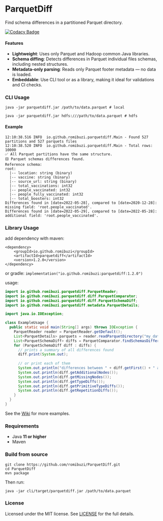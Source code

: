 ParquetDiff
======

Find schema differences in a partitioned Parquet directory.

[![Codacy Badge](https://app.codacy.com/project/badge/Grade/a95e487441c04ceea58d5d245c86040c)](https://app.codacy.com/gh/romibuzi/ParquetDiff/dashboard?utm_source=gh&utm_medium=referral&utm_content=&utm_campaign=Badge_grade)

#### Features

- **Lightweight**: Uses only Parquet and Hadoop common Java libraries.
- **Schema diffing**: Detects differences in Parquet individual files schemas, including nested structures.
- **Metadata-only parsing**: Reads only Parquet footer metadata — no data is loaded.
- **Embeddable**: Use CLI tool or as a library, making it ideal for validations and CI checks.

### CLI Usage

```
java -jar parquetdiff.jar /path/to/data.parquet # local

java -jar parquetdiff.jar hdfs:///path/to/data.parquet # hdfs
```

#### Example

```
12:10:38.516 INFO  io.github.romibuzi.parquetdiff.Main - Found 527 partitions and 527 parquets files
12:10:38.520 INFO  io.github.romibuzi.parquetdiff.Main - Total rows: 10000
✅ All Parquet partitions have the same structure.
🟨 Parquet schemas differences found.
Reference schema:
root: 
  |-- location: string (binary)
  |-- vaccine: string (binary)
  |-- source_url: string (binary)
  |-- total_vaccinations: int32
  |-- people_vaccinated: int32
  |-- people_fully_vaccinated: int32
  |-- total_boosters: int32
Differences found in [date=2022-05-28], compared to [date=2020-12-28]:
missing field: 'root.people_vaccinated'.
Differences found in [date=2022-05-29], compared to [date=2022-05-28]:
additional field: 'root.people_vaccinated'.
```

### Library Usage

add dependency with maven:

```
<dependency>
    <groupId>io.github.romibuzi</groupId>
    <artifactId>parquetdiff</artifactId>
    <version>1.2.0</version>
</dependency>
```

or gradle: `implementation("io.github.romibuzi:parquetdiff:1.2.0")`

usage:

```java
import io.github.romibuzi.parquetdiff.ParquetReader;
import io.github.romibuzi.parquetdiff.diff.ParquetComparator;
import io.github.romibuzi.parquetdiff.diff.ParquetSchemaDiff;
import io.github.romibuzi.parquetdiff.metadata.ParquetDetails;

import java.io.IOException;

class ExampleUsage {
  public static void main(String[] args) throws IOException {
    ParquetReader reader = ParquetReader.getDefault();
    List<ParquetDetails> parquets = reader.readParquetDirectory("my_data.parquet");
    List<ParquetSchemaDiff> diffs = ParquetComparator.findSchemasDifferences(parquets);
    for (ParquetSchemaDiff diff : diffs) {
      // prints a summary of all differences found
      diff.print(System.out);
      
      // or print each of them
      System.out.println("differences between " + diff.getFirst() + " and " + diff.getSecond());
      System.out.println(diff.getAdditionalNodes());
      System.out.println(diff.getMissingNodes());
      System.out.println(diff.getTypeDiffs());
      System.out.println(diff.getPrimitiveTypeDiffs());
      System.out.println(diff.getRepetitionDiffs());
    }
  }
}
```

See the [Wiki](https://github.com/romibuzi/ParquetDiff/wiki) for more examples.

### Requirements

- Java **11 or higher**
- Maven

### Build from source

```
git clone https://github.com/romibuzi/ParquetDiff.git
cd ParquetDiff
mvn package
```

Then run:

`java -jar cli/target/parquetdiff.jar /path/to/data.parquet`

### License

Licensed under the MIT license. See [LICENSE](LICENSE) for the full details.
